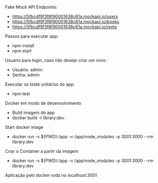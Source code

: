 Fake Mock API Endpoints:
- https://5fbcdf9f3f8f90001638c61a.mockapi.io/users
- https://5fbcdf9f3f8f90001638c61a.mockapi.io/books
- https://5fbcdf9f3f8f90001638c61a.mockapi.io/rents

Passos para executar app:
- npm install
- npm start

Usuário para login, caso não deseje criar um novo :
- Usuário: admin
- Senha: admin
  
Executar os teste unitários do app:
- npm test

Docker em modo de desenvolvimento
- Build imagem do app
- docker build -t library:dev .

Start docker image
- docker run -v ${PWD}:/app -v /app/node_modules -p 3001:3000 --rm library:dev

Criar o Container a partir da imagem
- docker run -v ${PWD}:/app -v /app/node_modules -p 3001:3000 --rm library:dev

Aplicação pelo docker roda no localhost:3001